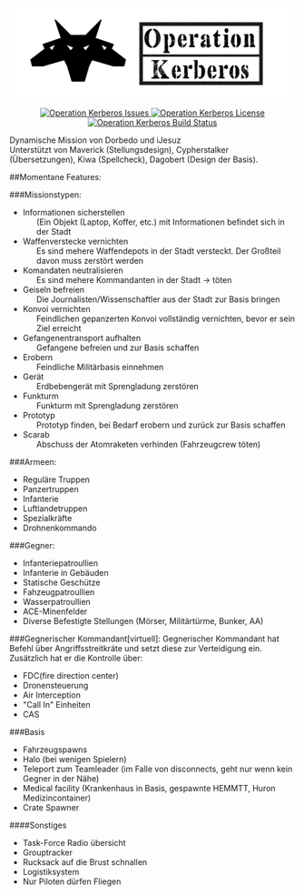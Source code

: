 <p align="center">
    <img src="https://raw.githubusercontent.com/Brig13Team/Operation_Kerberos/develop/extra/logo/Logo_lang_schwarz.jpg" width="480">
</p>

<p align="center">
    <a href="https://github.com/Brig13Team/Operation_Kerberos/issues">
        <img src="https://img.shields.io/github/issues-raw/Brig13Team/Operation_Kerberos.svg?style=flat-square" alt="Operation Kerberos Issues">
    </a>
    <a href="https://github.com/Brig13Team/Operation_Kerberos/blob/develop/LICENSE.md">
        <img src="https://img.shields.io/github/issues-raw/Brig13Team/Operation_Kerberos.svg?style=flat-square" alt="Operation Kerberos License">
    </a>
    <a href="https://travis-ci.org/Brig13Team/Operation_Kerberos">
        <img src="https://img.shields.io/github/issues-raw/Brig13Team/Operation_Kerberos.svg?style=flat-square" alt="Operation Kerberos Build Status">
    </a>
</p>

Dynamische Mission von Dorbedo und iJesuz </br>
Unterstützt von Maverick (Stellungsdesign), Cypherstalker (Übersetzungen), Kiwa (Spellcheck), Dagobert (Design der Basis).

##Momentane Features:

###Missionstypen:<ul>
<li>Informationen sicherstellen<ul>(Ein Objekt (Laptop, Koffer, etc.) mit Informationen  befindet sich in der Stadt</ul></li>
<li>Waffenverstecke vernichten<ul>Es sind mehere Waffendepots in der Stadt versteckt. Der Großteil davon muss zerstört werden</ul></li>
<li>Komandaten neutralisieren<ul>Es sind mehere Kommandanten in der Stadt -> töten</ul></li>
<li>Geiseln befreien<ul>Die Journalisten/Wissenschaftler aus der Stadt zur Basis bringen</ul></li>
<li>Konvoi vernichten<ul>Feindlichen gepanzerten Konvoi vollständig vernichten, bevor er sein Ziel erreicht</ul></li>
<li>Gefangenentransport aufhalten<ul>Gefangene befreien und zur Basis schaffen</ul></li>
<li>Erobern<ul>Feindliche Militärbasis einnehmen</ul></li>
<li>Gerät<ul>Erdbebengerät mit Sprengladung zerstören</ul></li>
<li>Funkturm<ul>Funkturm mit Sprengladung zerstören</ul></li>
<li>Prototyp<ul>Prototyp finden, bei Bedarf erobern und zurück zur Basis schaffen</ul></li>
<li>Scarab<ul>Abschuss der Atomraketen verhinden (Fahrzeugcrew töten)</ul></li>
</ul>
###Armeen:<ul>
<li>Reguläre Truppen
<li>Panzertruppen
<li>Infanterie
<li>Luftlandetruppen
<li>Spezialkräfte
<li>Drohnenkommando
</ul>
###Gegner:<ul>
<li>Infanteriepatroullien</li>
<li>Infanterie in Gebäuden</li>
<li>Statische Geschütze</li>
<li>Fahzeugpatroullien</li>
<li>Wasserpatroullien</li>
<li>ACE-Minenfelder</li>
<li>Diverse Befestigte Stellungen (Mörser, Militärtürme, Bunker, AA)</li>
</ul>
###Gegnerischer Kommandant[virtuell]:
Gegnerischer Kommandant hat Befehl über Angriffsstreitkräte und setzt diese zur Verteidigung ein. Zusätzlich hat er die Kontrolle über:<ul>
<li>FDC(fire direction center)</li>
<li>Dronensteuerung</li>
<li>Air Interception</li>
<li>"Call In" Einheiten</li>
<li>CAS</li>
</ul>
###Basis<ul>
<li>Fahrzeugspawns</li>
<li>Halo (bei wenigen Spielern)</li>
<li>Teleport zum Teamleader (im Falle von disconnects, geht nur wenn kein Gegner in der Nähe)</li>
<li>Medical facility (Krankenhaus in Basis, gespawnte HEMMTT, Huron Medizincontainer)</li>
<li>Crate Spawner</li>
</ul>
####Sonstiges<ul>
<li>Task-Force Radio übersicht</li>
<li>Grouptracker</li>
<li>Rucksack auf die Brust schnallen</li>
<li>Logistiksystem</li>
<li>Nur Piloten dürfen Fliegen</li></ul>
